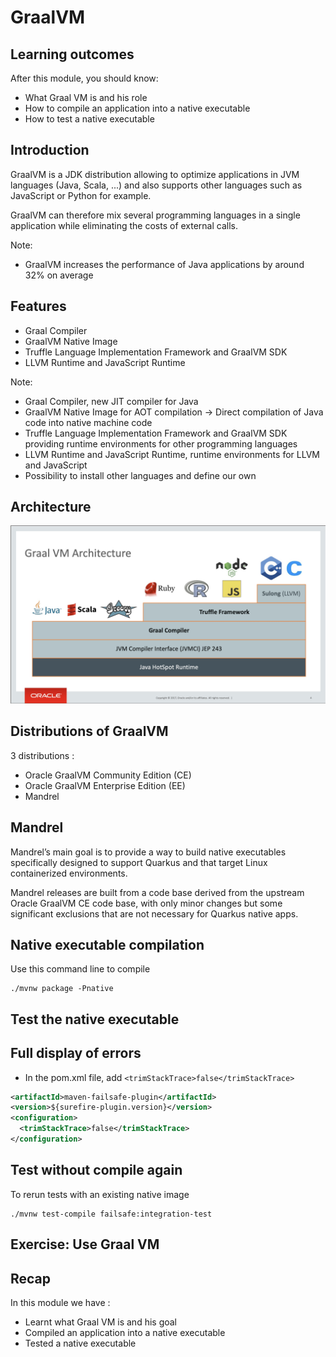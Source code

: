 # GraalVM


## Learning outcomes

After this module, you should know:
* What Graal VM is and his role
* How to compile an application into a native executable
* How to test a native executable


## Introduction

GraalVM is a JDK distribution allowing to optimize applications in JVM languages (Java, Scala, ...) and also supports other languages such as JavaScript or Python for example.

GraalVM can therefore mix several programming languages in a single application while eliminating the costs of external calls.

Note:
* GraalVM increases the performance of Java applications by around 32% on average


## Features

* Graal Compiler
* GraalVM Native Image
* Truffle Language Implementation Framework and GraalVM SDK
* LLVM Runtime and JavaScript Runtime

Note:
* Graal Compiler, new JIT compiler for Java
* GraalVM Native Image for AOT compilation -> Direct compilation of Java code into native machine code
* Truffle Language Implementation Framework and GraalVM SDK providing runtime environments for other programming languages
* LLVM Runtime and JavaScript Runtime, runtime environments for LLVM and JavaScript
* Possibility to install other languages and define our own


## Architecture
![GraalVM Architecture](images/graalvm/architecture.jpeg)


## Distributions of GraalVM

3 distributions :
* Oracle GraalVM Community Edition (CE)
* Oracle GraalVM Enterprise Edition (EE)
* Mandrel


## Mandrel

Mandrel’s main goal is to provide a way to build native executables specifically designed to support Quarkus and that target Linux containerized environments.

Mandrel releases are built from a code base derived from the upstream Oracle GraalVM CE code base, with only minor changes but some significant exclusions that are not necessary for Quarkus native apps.


## Native executable compilation

Use this command line to compile

```
./mvnw package -Pnative
```


## Test the native executable


## Full display of errors

* In the pom.xml file, add `<trimStackTrace>false</trimStackTrace>`

```xml
<artifactId>maven-failsafe-plugin</artifactId>
<version>${surefire-plugin.version}</version>
<configuration>
  <trimStackTrace>false</trimStackTrace>
</configuration>
```


## Test without compile again

To rerun tests with an existing native image

```
./mvnw test-compile failsafe:integration-test
```


<!-- .slide: data-background="#abcdef" -->
## Exercise: Use Graal VM


## Recap

In this module we have :
* Learnt what Graal VM is and his goal
* Compiled an application into a native executable
* Tested a native executable